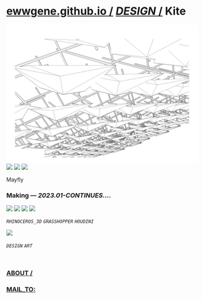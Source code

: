﻿
# [ewwgene.github.io /](https://ewwgene.github.io/) [_DESIGN_ /](https://ewwgene.github.io/DESIGN) Kite

[![Kite](/100.jpg)](https://ewwgene.github.io/Kite/Carousel)<br> <a id="111" href="https://ewwgene.github.io/Kite/Carousel/#111"><img src="https://ewwgene.github.io/Kite/111.jpg" height="66"></a> <a id="113" href="https://ewwgene.github.io/Kite/Carousel/#113"><img src="https://ewwgene.github.io/Kite/113.jpg" height="66"></a> <a id="115" href="https://ewwgene.github.io/Kite/Carousel/#115"><img src="https://ewwgene.github.io/Kite/115.jpg" height="66"></a> <a id="text">&#160;</a>



Mayfly

### Making — _2023.01-CONTINUES...._
<a id="201m" href="https://ewwgene.github.io/Kite/Carousel/#201m"><img src="https://ewwgene.github.io/Kite/Making/201.jpg" height="66"></a> <a id="203m" href="https://ewwgene.github.io/Kite/Carousel/#203m"><img src="https://ewwgene.github.io/Kite/Making/203.jpg" height="66"></a> <a id="205m" href="https://ewwgene.github.io/Kite/Carousel/#205m"><img src="https://ewwgene.github.io/Kite/Making/205.jpg" height="66"></a> <a id="207m" href="https://ewwgene.github.io/Kite/Carousel/#207m"><img src="https://ewwgene.github.io/Kite/Making/207.jpg" height="66"></a>  

_`RHINOCEROS_3D`_ _`GRASSHOPPER`_ _`HOUDINI`_  



<a id="303" href="https://ewwgene.github.io/Kite/Carousel/#303"><img src="https://ewwgene.github.io/Kite/303.jpg" height="66"></a> 

_`DESIGN`_ _`ART`_ 

<br> 

### [ABOUT /](https://ewwgene.github.io/ABOUT)
### [MAIL_TO:](mailto:r0cam@me.com)